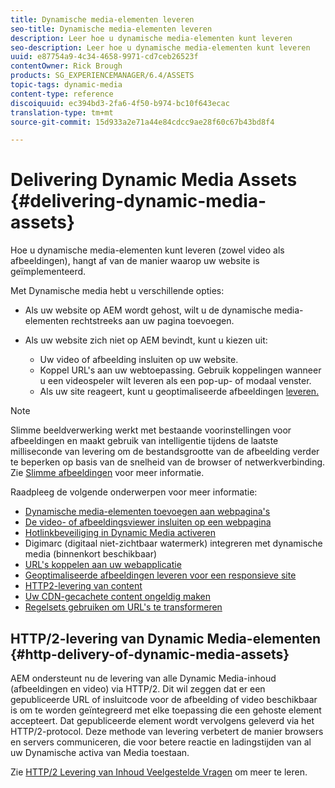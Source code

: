```yaml
---
title: Dynamische media-elementen leveren
seo-title: Dynamische media-elementen leveren
description: Leer hoe u dynamische media-elementen kunt leveren
seo-description: Leer hoe u dynamische media-elementen kunt leveren
uuid: e87754a9-4c34-4658-9971-cd7ceb26523f
contentOwner: Rick Brough
products: SG_EXPERIENCEMANAGER/6.4/ASSETS
topic-tags: dynamic-media
content-type: reference
discoiquuid: ec394bd3-2fa6-4f50-b974-bc10f643ecac
translation-type: tm+mt
source-git-commit: 15d933a2e71a44e84cdcc9ae28f60c67b43bd8f4

---
```



# Delivering Dynamic Media Assets {#delivering-dynamic-media-assets}

Hoe u dynamische media-elementen kunt leveren (zowel video als afbeeldingen), hangt af van de manier waarop uw website is geïmplementeerd.

Met Dynamische media hebt u verschillende opties:

* Als uw website op AEM wordt gehost, wilt u de dynamische media-elementen rechtstreeks aan uw pagina toevoegen.
* Als uw website zich niet op AEM bevindt, kunt u kiezen uit:

   * Uw video of afbeelding insluiten op uw website.
   * Koppel URL&#39;s aan uw webtoepassing. Gebruik koppelingen wanneer u een videospeler wilt leveren als een pop-up- of modaal venster.
   * Als uw site reageert, kunt u geoptimaliseerde afbeeldingen [leveren.](responsive-site.md)

>[!NOTE]
>
>Slimme beeldverwerking werkt met bestaande voorinstellingen voor afbeeldingen en maakt gebruik van intelligentie tijdens de laatste milliseconde van levering om de bestandsgrootte van de afbeelding verder te beperken op basis van de snelheid van de browser of netwerkverbinding. Zie [Slimme afbeeldingen](imaging-faq.md) voor meer informatie.

Raadpleeg de volgende onderwerpen voor meer informatie:

* [Dynamische media-elementen toevoegen aan webpagina&#39;s](adding-dynamic-media-assets-to-pages.md)
* [De video- of afbeeldingsviewer insluiten op een webpagina](embed-code.md)
* [Hotlinkbeveiliging in Dynamic Media activeren](https://helpx.adobe.com/experience-manager/6-4/assets/using/hotlink-protection.html)
* Digimarc (digitaal niet-zichtbaar watermerk) integreren met dynamische media (binnenkort beschikbaar)
* [URL&#39;s koppelen aan uw webapplicatie](linking-urls-to-yourwebapplication.md)
* [Geoptimaliseerde afbeeldingen leveren voor een responsieve site](responsive-site.md)
* [HTTP2-levering van content](http2.md)
* [Uw CDN-gecachete content ongeldig maken](invalidate-cdn-cached-content.md)
* [Regelsets gebruiken om URL&#39;s te transformeren](using-rulesets-to-transform-urls.md)

## HTTP/2-levering van Dynamic Media-elementen {#http-delivery-of-dynamic-media-assets}

AEM ondersteunt nu de levering van alle Dynamic Media-inhoud (afbeeldingen en video) via HTTP/2. Dit wil zeggen dat er een gepubliceerde URL of insluitcode voor de afbeelding of video beschikbaar is om te worden geïntegreerd met elke toepassing die een gehoste element accepteert. Dat gepubliceerde element wordt vervolgens geleverd via het HTTP/2-protocol. Deze methode van levering verbetert de manier browsers en servers communiceren, die voor betere reactie en ladingstijden van al uw Dynamische activa van Media toestaan.

Zie [HTTP/2 Levering van Inhoud Veelgestelde Vragen](/help/sites-administering/scene7-http2faq.md) om meer te leren.
